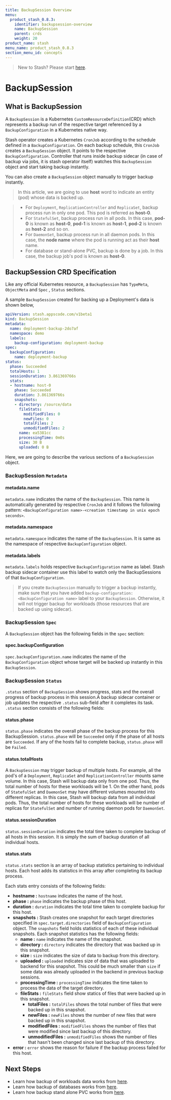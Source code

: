 ```yaml
---
title: BackupSession Overview
menu:
  product_stash_0.8.3:
    identifier: backupsession-overview
    name: BackupSession
    parent: crds
    weight: 20
product_name: stash
menu_name: product_stash_0.8.3
section_menu_id: concepts
---
```


> New to Stash? Please start [here](/docs/concepts/README.md).

# BackupSession

## What is BackupSession

A `BackupSession` is a Kubernetes `CustomResourceDefinition`(CRD) which represents a backup run of the respective target referenced by a `BackupConfiguration` in a Kubernetes native way.

Stash operator creates a Kubernetes `CronJob` according to the schedule defined in a `BackupConfiguration`. On each backup schedule, this `CronJob` creates a `BackupSession` object. It points to the respective `BackupConfiguration`. Controller that runs inside backup sidecar (in case of backup via jobs, it is stash operator itself) watches this `BackupSession` object and start taking backup instantly.

You can also create a `BackupSession` object manually to trigger backup instantly.

>In this article, we are going to use **host** word to indicate an entity (pod) whose data is backed up.

>- For `Deployment`, `ReplicationController` and `ReplicaSet`, backup process run in only one pod. This pod is referred as **host-0**.
>- For `StatefulSet`, backup process run in all pods. In this case, **pod-0** is known as **host-0**, **pod-1** is known as **host-1**, **pod-2** is known as **host-2** and so on.
>- For `DaemonSet`, backup process run in all daemon pods. In this case, the **node name** where the pod is running act as their **host** name.
>- For database or stand-alone PVC, backup is done by a job. In this case, the backup job's pod is known as **host-0**.

## BackupSession CRD Specification

Like any official Kubernetes resource, a `BackupSession` has `TypeMeta`, `ObjectMeta` and `Spec` , `Status` sections.

A sample `BackupSession` created for backing up a Deployment's data is shown below,

```yaml
apiVersion: stash.appscode.com/v1beta1
kind: BackupSession
metadata:
  name: deployment-backup-2do7af
  namespace: demo
  labels:
    backup-configuration: deployment-backup
spec:
  backupConfiguration:
    name: deployment-backup
status:
  phase: Succeeded
  totalHosts: 1
  sessionDuration: 3.861369766s
  stats:
  - hostname: host-0
    phase: Succeeded
    duration: 3.861369766s
    snapshots:
    - directory: /source/data
      fileStats:
        modifiedFiles: 0
        newFiles: 0
        totalFiles: 2
        unmodifiedFiles: 2
      name: ea5381cc
      processingTime: 0m0s
      size: 30 B
      uploaded: 0 B
```

Here, we are going to describe the various sections of a `BackupSession` object.

### BackupSession `Metadata`

#### metadata.name

`metadata.name` indicates the name of the `BackupSession`. This name is automatically generated by respective `CronJob` and it follows the following pattern: `<BackupConfiguration name>-<creation timestamp in unix epoch seconds>`.

#### metadata.namespace

`metadata.namespace` indicates the name of the `BackupSession`. It is same as the namespace of respective `BackupConfiguration` object.

#### metadata.labels

`metadata.labels` holds respective `BackupConfiguration` name as label. Stash backup sidecar container use this label to watch only the BackupSessions of that `BackupConfiguration`.

>If you create `BackupSession` manually to trigger a backup instantly, make sure that you have added `backup-configuration: <BackupConfiguration name>` label to your `BackupSession`. Otherwise, it will not trigger backup for workloads (those resources that are backed up using sidecar).

### BackupSession `Spec`

A `BackupSession` object has the following fields in the `spec` section:

#### spec.backupConfiguration

`spec.backupConfiguration.name` indicates the name of the `BackupConfiguration` object whose target will be backed up instantly in this `BackupSession`.

### BackupSession `Status`

`.status` section of `BackupSession` shows progress, stats and the overall progress of backup process in this session.A backup sidecar container or job updates the respective `.status` sub-field after it completes its task. `.status` section consists of the following fields:

#### status.phase

`status.phase` indicates the overall phase of the backup process for this BackupSession. `status.phase` will be `Succeeded` only if the phase of all hosts are `Succeeded`. If any of the hosts fail to complete backup, `status.phase` will be `Failed`.

#### status.totalHosts

A `BackupSession` may trigger backup of multiple hosts. For example, all the pod's of a `Deployment`, `ReplicaSet` and `ReplicationController` mounts same volume. In this case, Stash will backup data only from one pod. Thus, the total number of hosts for these workloads will be 1. On the other hand, pods of `StatefulSet` and `DaemonSet` may have different volumes mounted into different replicas. In this case, Stash will backup data from all individual pods. Thus, the total number of hosts for these workloads will be number of replicas for `StatefulSet` and number of running daemon pods for `DaemonSet`.

#### status.sessionDuration

`status.sessionDuration` indicates the total time taken to complete backup of all hosts in this session. It is simply the sum of backup duration of all individual hosts.

#### status.stats

`status.stats` section is an array of backup statistics pertaining to individual hosts. Each host adds its statistics in this array after completing its backup process.

Each stats entry consists of the following fields:

- **hostname :** `hostname` indicates the name of the host.
- **phase :** `phase` indicates the backup phase of this host.
- **duration :** `duration` indicates the total time taken to complete backup for this host.
- **snapshots :** Stash creates one snapshot for each target directories specified in `spec.target.directories` field of `BackupConfiguration` object. The `snapshots` field holds statistics of each of these individual snapshots. Each snapshot statistics has the following fields:
  - **name :** `name` indicates the name of the snapshot.
  - **directory :** `directory` indicates the directory that was backed up in this snapshot.
  - **size :** `size` indicates the size of data to backup from this directory.
  - **uploaded :** `uploaded` indicates size of data that was uploaded to backend for this snapshot. This could be much smaller than `size` if some data was already uploaded in the backend in previous backup sessions.
  - **processingTime :** `processingTime` indicates the time taken to process the data of the target directory.
  - **fileStats :** `fileStats` field show statics of files that were backed up in this snapshot.
    - **totalFiles :** `totalFiles` shows the total number of files that were backed up in this snapshot.
    - **newFiles :** `newFiles` shows the number of new files that were backed up in this snapshot.
    - **modifiedFiles :** `modifiedFiles` shows the number of files that were modified since last backup of this directory.
    - **unmodifiedFiles :** `unmodifiedFiles` shows the number of files that hasn't been changed since last backup of this directory.
- **error :** `error` shows the reason for failure if the backup process failed for this host.

## Next Steps

- Learn how backup of workloads data works from [here](/docs/guides/workloads/backup.md).
- Learn how backup of databases works from [here](/docs/guides/databases/backup.md).
- Learn how backup stand alone PVC works from [here](/docs/guides/volumes/backup.md).
